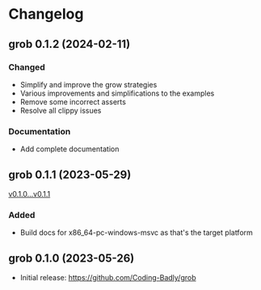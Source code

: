 # Changelog

## grob 0.1.2 (2024-02-11)

### Changed

- Simplify and improve the grow strategies
- Various improvements and simplifications to the examples
- Remove some incorrect asserts
- Resolve all clippy issues

### Documentation

- Add complete documentation

## grob 0.1.1 (2023-05-29)
[v0.1.0...v0.1.1](https://github.com/Coding-Badly/grob/compare/v0.1.0...v0.1.1)

### Added

- Build docs for x86_64-pc-windows-msvc as that's the target platform

## grob 0.1.0 (2023-05-26)

- Initial release: https://github.com/Coding-Badly/grob
